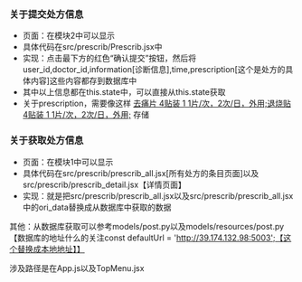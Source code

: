 ### 关于提交处方信息

* 页面：在模块2中可以显示
* 具体代码在src/prescrib/Prescrib.jsx中
* 实现：点击最下方的红色“确认提交”按钮，然后将user_id,doctor_id,information[诊断信息],time,prescription[这个是处方的具体内容]这些内容都存到数据库中
* 其中以上信息都在this.state中，可以直接从this.state获取
* 关于prescription，需要像这样    <u>去痛片 4贴装 1 1片/次，2次/日，外用;退烧贴 4贴装 1 1片/次，2次/日，外用;</u>     存储





### 关于获取处方信息

* 页面：在模块1中可以显示
* 具体代码在src/prescrib/prescrib_all.jsx[所有处方的条目页面]以及src/prescrib/prescrib_detail.jsx【详情页面】
* 实现：就是把src/prescrib/prescrib_all.jsx以及src/prescrib/prescrib_all.jsx中的ori_data替换成从数据库中获取的数据





其他：从数据库获取可以参考models/post.py以及models/resources/post.py【数据库的地址什么的关注const defaultUrl = 'http://39.174.132.98:5003';【这个替换成本地地址】】

涉及路径是在App.js以及TopMenu.jsx

